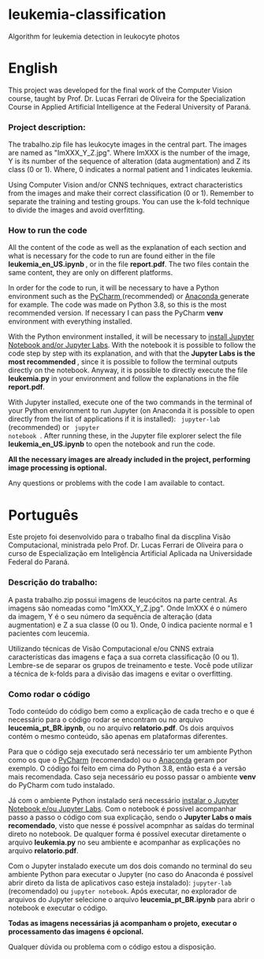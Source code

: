 # leukemia-classification
Algorithm for leukemia detection in leukocyte photos

# English

This project was developed for the final work of the Computer Vision course, taught by Prof. Dr. Lucas Ferrari de Oliveira for the Specialization Course in Applied Artificial Intelligence at the Federal University of Paraná.

### Project description:

The trabalho.zip file has leukocyte images in the central part. The images are named as "ImXXX_Y_Z.jpg". Where ImXXX is the number of the image, Y is its number of the sequence of alteration (data augmentation) and Z its class (0 or 1). Where, 0 indicates a normal patient and 1 indicates leukemia.

Using Computer Vision and/or CNNS techniques, extract characteristics from the images and make their correct classification (0 or 1). Remember to separate the training and testing groups. You can use the k-fold technique to divide the images and avoid overfitting.

### How to run the code

All the content of the code as well as the explanation of each section and what is necessary for the code to run are found either in the file <b>leukemia_en_US.ipynb </b>, or in the file <b>report.pdf</b>. The two files contain the same content, they are only on different platforms.

In order for the code to run, it will be necessary to have a Python environment such as the <a href="https://www.jetbrains.com/pt-br/pycharm/download/"> PyCharm </a> (recommended) or <a href="https://www.anaconda.com/products/individual"> Anaconda </a> generate for example. The code was made on Python 3.8, so this is the most recommended version. If necessary I can pass the PyCharm <b>venv</b> environment with everything installed.

With the Python environment installed, it will be necessary to <a href="https://jupyter.org/install">install Jupyter Notebook and/or Jupyter Labs</a>. With the notebook it is possible to follow the code step by step with its explanation, and with that the <b>Jupyter Labs is the most recommended </b>, since it is possible to follow the terminal outputs directly on the notebook. Anyway, it is possible to directly execute the file <b>leukemia.py</b> in your environment and follow the explanations in the file <b>report.pdf</b>.

With Jupyter installed, execute one of the two commands in the terminal of your Python environment to run Jupyter (on Anaconda it is possible to open directly from the list of applications if it is installed): <code> jupyter-lab </code> (recommended) or <code> jupyter notebook </code>. After running these, in the Jupyter file explorer select the file <b>leukemia_en_US.ipynb</b> to open the notebook and run the code.

<b>All the necessary images are already included in the project, performing image processing is optional.</b>

Any questions or problems with the code I am available to contact.

# Português

Este projeto foi desenvolvido para o trabalho final da discplina Visão Computacional, ministrada pelo Prof. Dr. Lucas Ferrari de Oliveira para o curso de Especialização em Inteligência Artificial Aplicada na Universidade Federal do Paraná.

### Descrição do trabalho:

A pasta trabalho.zip possui imagens de leucócitos na parte central. As imagens são nomeadas como "ImXXX_Y_Z.jpg". Onde ImXXX é o número da imagem, Y é o seu número da sequência de alteração (data augmentation) e Z a sua classe (0 ou 1). Onde, 0 indica paciente normal e 1 pacientes com leucemia.

Utilizando técnicas de Visão Computacional e/ou CNNS extraia características das imagens e faça a sua correta classificação (0 ou 1). Lembre-se de separar os grupos de treinamento e teste. Você pode utilizar a técnica de k-folds para a divisão das imagens e evitar o overfitting.

### Como rodar o código

Todo conteúdo do código bem como a explicação de cada trecho e o que é necessário para o código rodar se encontram ou no arquivo <b>leucemia_pt_BR.ipynb</b>, ou no arquivo <b>relatorio.pdf</b>. Os dois arquivos contém o mesmo conteúdo, são apenas em plataformas diferentes.

Para que o código seja executado será necessário ter um ambiente Python como os que o <a href="https://www.jetbrains.com/pt-br/pycharm/download/">PyCharm</a> (recomendado) ou o <a href="https://www.anaconda.com/products/individual">Anaconda</a> geram por exemplo. O código foi feito em cima do Python 3.8, então esta é a versão mais recomendada. Caso seja necessário eu posso passar o ambiente <b>venv</b> do PyCharm com tudo instalado. 

Já com o ambiente Python instalado será necessário <a href="https://jupyter.org/install">instalar o Jupyter Notebook e/ou Jupyter Labs</a>. Com o notebook é possível acompanhar passo a passo o código com sua explicação, sendo o <b>Jupyter Labs o mais recomendado</b>, visto que nesse é possível acompnhar as saídas do terminal direto no notebook. De qualquer forma é possível executar diretamente o arquivo <b>leukemia.py</b> no seu ambiente e acompanhar as explicações no arquivo <b>relatorio.pdf</b>.

Com o Jupyter instalado execute um dos dois comando no terminal do seu ambiente Python para executar o Jupyter (no caso do Anaconda é possível abrir direto da lista de aplicativos caso esteja instalado): <code>jupyter-lab</code> (recomendado) ou <code>jupyter notebook</code>. Após executar, no explorador de arquivos do Jupyter selecione o arquivo <b>leucemia_pt_BR.ipynb</b> para abrir o notebook e executar o código.

<b>Todas as imagens necessárias já acompanham o projeto, executar o processamento das imagens é opcional.</b>

Qualquer dúvida ou problema com o código estou a disposição.
